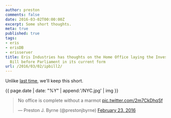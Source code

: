 ```yaml
---
author: preston
comments: false
date: 2016-03-02T00:00:00Z
excerpt: Some short thoughts.
meta: true
published: true
tags:
- eris
- erisDB
- erisserver
title: Eris Industries has thoughts on the Home Office laying the Investigatory Powers
  Bill before Parliament in its current form
url: /2016/03/02/ipbill2/
---
```


Unlike [last time](https://blog.erisindustries.com/2015/11/02/IPBill/), we'll keep this short.

{{ page.date | date: "%Y" | append:'/NYC.jpg' | img }}

<blockquote class="twitter-tweet" data-lang="en"><p lang="en" dir="ltr">No office is complete without a marmot <a href="https://t.co/2m7CkDhqSf">pic.twitter.com/2m7CkDhqSf</a></p>&mdash; Preston J. Byrne (@prestonjbyrne) <a href="https://twitter.com/prestonjbyrne/status/702131596544102401">February 23, 2016</a></blockquote>
<script async src="//platform.twitter.com/widgets.js" charset="utf-8"></script>
